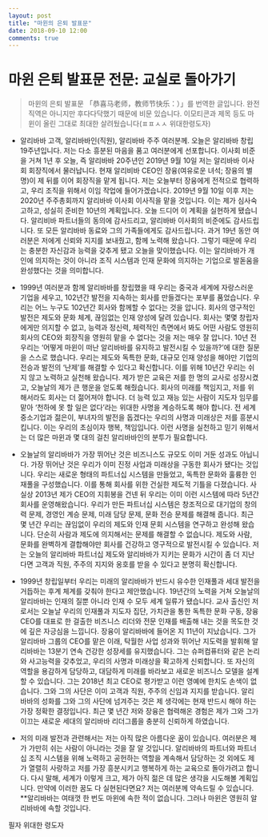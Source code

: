 ```yaml
---
layout: post
title: "마윈의 은퇴 발표문"
date: 2018-09-10 12:00
comments: true
---
```


# 마윈 은퇴 발표문 전문: 교실로 돌아가기
> 마윈의 은퇴 발표문 「恭喜马老师，教师节快乐：）」를 번역한 글입니다. 완전 직역은 아니지만 후다다닥했기 때문에 비문 있습니다. 이모티콘과 제목 등도 마윈이 올린 그대로 최대한 살려뒀습니다(ㅍㅍㅅㅅ 위대한령도자)

* 알리바바 고객, 알리바바인(직원), 알리바바 주주 여러분께.
오늘은 알리바바 창립 19주년입니다. 저는 다소 흥분된 마음을 품고 여러분에게 선포합니다. 이사회 비준을 거쳐 1년 후 오늘, 즉 알리바바 20주년인 2019년 9월 10일 저는 알리바바 이사회 회장직에서 물러납니다. 현재 알리비바 CEO인 장융(여유로운 녀석; 장융의 별명)이 제 뒤를 이어 회장직을 맡게 됩니다. 저는 오늘부터 장융에게 전적으로 협력하고, 우리 조직을 위해서 이임 작업에 들어가겠습니다. 2019년 9월 10일 이후 저는 2020년 주주총회까지 알리바바 이사회 이사직을 맡을 것입니다.
이는 제가 심사숙고하고, 성실히 준비한 10년의 계획입니다. 오늘 드디어 이 계획을 실현하게 됐습니다. 알리비바 파트너들의 동의에 감사드리고, 알리바바 이사회의 비준에도 감사드립니다. 또 모든 알리바바 동료와 그의 가족들에게도 감사드립니다. 과거 19년 동안 여러분은 저에게 신뢰와 지지를 보내줬고, 함께 노력해 왔습니다. 그렇기 때문에 우리는 충분한 자신감과 능력을 갖추게 됐고 오늘을 맞이했습니다. 이는 알리바바가 개인에 의지하는 것이 아니라 조직 시스템과 인재 문화에 의지하는 기업으로 발돋움을 완성했다는 것을 의미합니다.
 
* 1999년 여러분과 함께 알리바바를 창립했을 때 우리는 중국과 세계에 자랑스러운 기업을 세우고, 102년간 발전을 지속하는 회사를 만들겠다는 포부를 품었습니다. 우리는 어느 누구도 102년간 회사와 함께할 수 없다는 것을 압니다. 회사의 영구적인 발전은 제도와 문화 체계, 끊임없는 인재 양성에 달려 있습니다. 회사는 몇몇 창립자에게만 의지할 수 없고, 능력과 정신력, 체력적인 측면에서 봐도 어떤 사람도 영원히 회사의 CEO와 회장직을 영원히 맡을 수 없다는 것을 저는 매우 잘 압니다.
10년 전 우리는 ‘어떻게 마윈이 떠난 알리바바를 유지하고 발전시킬 수 있을까?’에 대한 질문을 스스로 했습니다. 우리는 제도와 독특한 문화, 대규모 인재 양성을 해야만 기업의 전승과 발전의 ‘난제’를 해결할 수 있다고 확신합니다. 이를 위해 10년간 우리는 쉬지 않고 노력하고 실천해 왔습니다.
제가 받은 교육은 저를 한 명의 교사로 성장시켰고, 오늘날의 제가 큰 행운을 얻도록 해줬습니다. 회사의 미래를 책임지고, 저를 위해서라도 회사는 더 젊어져야 합니다. 더 능력 있고 재능 있는 사람이 지도자 임무를 맡아 ‘천하에 못 할 일은 없다’라는 위대한 사명을 계승하도록 해야 합니다. 전 세계 중소기업과 젊은이, 부녀자의 발전을 돕겠다는 우리의 사명과 미래상은 저를 흥분시킵니다. 이는 우리의 초심이자 행복, 책임입니다. 이런 사명을 실천하고 믿기 위해서는 더 많은 마윈과 몇 대의 걸친 알리바바인의 분투가 필요합니다.
 
* 오늘날의 알리바바가 가장 뛰어난 것은 비즈니스도 규모도 이미 거둔 성과도 아닙니다. 가장 뛰어난 것은 우리가 이미 진정 사업과 미래상을 구동한 회사가 됐다는 것입니다. 우리는 새로운 형태의 파트너십 시스템을 만들었고, 독특한 문화와 훌륭한 인재풀을 구성했습니다. 이를 통해 회사를 위한 건실한 제도적 기틀을 다졌습니다. 사실상 2013년 제가 CEO의 지휘봉을 건넨 뒤 우리는 이미 이런 시스템에 따라 5년간 회사를 운영해왔습니다.
우리가 만든 파트너십 시스템은 창조적으로 대기업의 창의력 문제, 경영인 계승 문제, 미래 담당 문제, 문화 전승 문제를 해결해 줍니다. 최근 몇 년간 우리는 끊임없이 우리의 제도와 인재 문회 시스템을 연구하고 완성해 왔습니다. 단순히 사람과 제도에 의지해서는 문제를 해결할 수 없습니다. 제도와 사람, 문화를 완벽하게 결합해야만 회사를 건강하고 영구적으로 발전시킬 수 있습니다. 저는 오늘의 알리바바 파트너십 제도와 알리바바가 지키는 문화가 시간이 좀 더 지난다면 고객과 직원, 주주의 지지와 옹호를 받을 수 있다고 분명히 확신합니다.

* 1999년 창립일부터 우리는 미래의 알리바바가 반드시 유수한 인재풀과 세대 발전을 거듭하는 후계 체계를 갖춰야 한다고 제안했습니다. 19년간의 노력을 거쳐 오늘날의 알리바바는 인재의 질뿐 아니라 인재 수 모두 세계 일류가 됐습니다. 교사 출신인 저로서는 오늘날 우리의 인재풀과 지도자 집단, 가치관을 통한 독특한 문화 구동, 장융 CEO를 대표로 한 걸출한 비즈니스 리더와 전문 인재를 배출해 내는 것을 목도한 것에 깊은 자긍심을 느낍니다.
장융이 알리바바에 들어온 지 11년이 지났습니다. 그가 알리바바 그룹의 CEO를 맡은 이래, 탁월한 사업 성과와 뛰어난 지도력을 발휘해 알리바바는 13분기 연속 건강한 성장세를 유지했습니다. 그는 슈퍼컴퓨터와 같은 논리와 사고능력을 갖추었고, 우리의 사명과 미래상을 확고하게 신뢰합니다. 또 자신의 역할을 용감하게 담당하고, 대담하게 미래를 바라보고 새로운 비즈니스 모델을 설계할 수 있습니다.
그는 2018년 최고 CEO로 평가받고 이런 영예에 한치도 손색이 없습니다. 그와 그의 사단은 이미 고객과 직원, 주주의 신임과 지지를 받습니다. 알리바바의 성화를 그와 그의 사단에 넘겨주는 것은 제 생각에는 현재 반드시 해야 하는 가장 정확한 결정입니다. 최근 몇 년간 저와 장융은 협력해온 경험은 제가 그와 그가 이끄는 새로운 세대의 알리바바 리더그룹을 충분히 신뢰하게 하였습니다.

* 저의 미래 발전과 관련해서는 저는 아직 많은 아름다운 꿈이 있습니다. 여러분은 제가 가만히 쉬는 사람이 아니라는 것을 잘 알 것입니다. 알리바바의 파트너와 파트너십 조직 시스템을 위해 노력하고 공헌하는 역할을 계속해서 담당하는 것 외에도 제가 열렬히 사랑하고 저를 가장 흥분시키고 행복하게 하는 교육으로 돌아가려고 합니다. 다시 말해, 세계가 이렇게 크고, 제가 아직 젊은 데 많은 생각을 시도해볼 계획입니다. 만약에 이러한 꿈도 다 실현된다면요?
저는 여러분께 약속드릴 수 있습니다. **알리바바는 여태껏 한 번도 마윈에 속한 적이 없습니다. 그러나 마윈은 영원히 알리바바에 속할 것입니다.

필자 위대한 령도자
